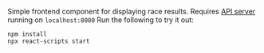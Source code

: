 Simple frontend component for displaying race results.
Requires [API server](https://github.com/MFAshby/sailracetimerserver) running on `localhost:8080`
Run the following to try it out:

```
npm install
npx react-scripts start
```
